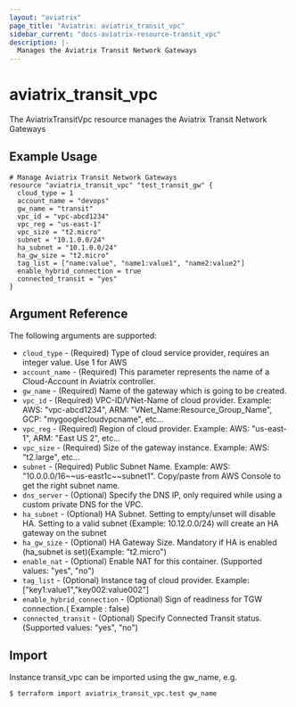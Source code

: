 ```yaml
---
layout: "aviatrix"
page_title: "Aviatrix: aviatrix_transit_vpc"
sidebar_current: "docs-aviatrix-resource-transit_vpc"
description: |-
  Manages the Aviatrix Transit Network Gateways
---
```


# aviatrix_transit_vpc

The AviatrixTransitVpc resource manages the Aviatrix Transit Network Gateways

## Example Usage

```hcl
# Manage Aviatrix Transit Network Gateways
resource "aviatrix_transit_vpc" "test_transit_gw" {
  cloud_type = 1
  account_name = "devops"
  gw_name = "transit"
  vpc_id = "vpc-abcd1234"
  vpc_reg = "us-east-1"
  vpc_size = "t2.micro"
  subnet = "10.1.0.0/24"
  ha_subnet = "10.1.0.0/24"
  ha_gw_size = "t2.micro"
  tag_list = ["name:value", "name1:value1", "name2:value2"]
  enable_hybrid_connection = true
  connected_transit = "yes"
}
```

## Argument Reference

The following arguments are supported:

* `cloud_type` - (Required) Type of cloud service provider, requires an integer value. Use 1 for AWS
* `account_name` - (Required) This parameter represents the name of a Cloud-Account in Aviatrix controller.
* `gw_name` - (Required) Name of the gateway which is going to be created.
* `vpc_id` - (Required) VPC-ID/VNet-Name of cloud provider.  Example: AWS: "vpc-abcd1234", ARM: "VNet_Name:Resource_Group_Name", GCP: "mygooglecloudvpcname", etc...
* `vpc_reg` - (Required) Region of cloud provider. Example: AWS: "us-east-1", ARM: "East US 2", etc...
* `vpc_size` - (Required) Size of the gateway instance.  Example: AWS: "t2.large", etc...
* `subnet` - (Required) Public Subnet Name.  Example: AWS: "10.0.0.0/16\~\~us-east1c\~\~subnet1". Copy/paste from AWS Console to get the right subnet name.
* `dns_server` - (Optional) Specify the DNS IP, only required while using a custom private DNS for the VPC.
* `ha_subnet` - (Optional) HA Subnet. Setting to empty/unset will disable HA. Setting to a valid subnet (Example: 10.12.0.0/24) will create an HA gateway on the subnet
* `ha_gw_size` - (Optional) HA Gateway Size. Mandatory if HA is enabled (ha_subnet is set)(Example: "t2.micro")
* `enable_nat` - (Optional) Enable NAT for this container. (Supported values: "yes", "no")
* `tag_list` - (Optional) Instance tag of cloud provider. Example: ["key1:value1","key002:value002"]
* `enable_hybrid_connection` - (Optional) Sign of readiness for TGW connection.( Example : false)
* `connected_transit` - (Optional) Specify Connected Transit status. (Supported values: "yes", "no")

## Import

Instance transit_vpc can be imported using the gw_name, e.g.

```hcl
$ terraform import aviatrix_transit_vpc.test gw_name
```